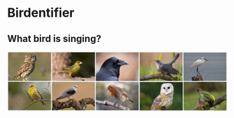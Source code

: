 # Birdentifier

## What bird is singing?

<p align="center"><img  src="https://raw.githubusercontent.com/Masdevallia/what-bird-is-singing/master/images/photosall.png" width="800"></p

